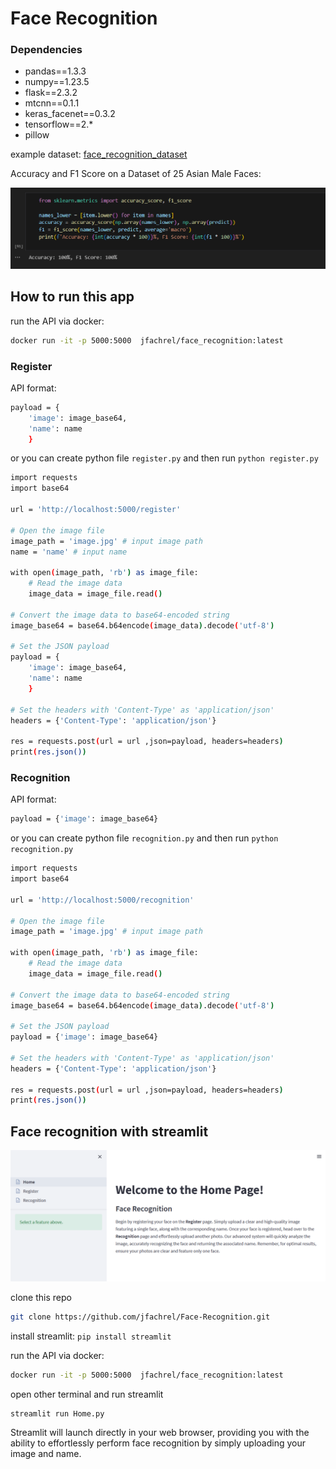 # Face Recognition

### Dependencies
- pandas==1.3.3
- numpy==1.23.5
- flask==2.3.2
- mtcnn==0.1.1
- keras_facenet==0.3.2
- tensorflow==2.*
- pillow

example dataset: [face_recognition_dataset](https://drive.google.com/drive/folders/1uqJ0OP0RtV9hAuqQ4FMzM3nJL7YRJDT_?usp=sharing)

Accuracy and F1 Score on a Dataset of 25 Asian Male Faces:

<img src="https://github.com/jfachrel/Face-Recognition/blob/main/assets/accuracy%20and%20f1%20score.png">

## How to run this app

run the API via docker:

```bash
docker run -it -p 5000:5000  jfachrel/face_recognition:latest
```

### Register

API format:

```bash
payload = {
    'image': image_base64,
    'name': name
    }
```

or you can create python file `register.py` and then run `python register.py`

```bash
import requests
import base64

url = 'http://localhost:5000/register'

# Open the image file
image_path = 'image.jpg' # input image path
name = 'name' # input name

with open(image_path, 'rb') as image_file:
    # Read the image data
    image_data = image_file.read()

# Convert the image data to base64-encoded string
image_base64 = base64.b64encode(image_data).decode('utf-8')

# Set the JSON payload
payload = {
    'image': image_base64,
    'name': name
    }

# Set the headers with 'Content-Type' as 'application/json'
headers = {'Content-Type': 'application/json'}

res = requests.post(url = url ,json=payload, headers=headers)
print(res.json()) 
 ```

### Recognition

API format:

```bash
payload = {'image': image_base64}
```

or you can create python file `recognition.py` and then run `python recognition.py`

```bash
import requests
import base64

url = 'http://localhost:5000/recognition'

# Open the image file
image_path = 'image.jpg' # input image path

with open(image_path, 'rb') as image_file:
    # Read the image data
    image_data = image_file.read()

# Convert the image data to base64-encoded string
image_base64 = base64.b64encode(image_data).decode('utf-8')

# Set the JSON payload
payload = {'image': image_base64}

# Set the headers with 'Content-Type' as 'application/json'
headers = {'Content-Type': 'application/json'}

res = requests.post(url = url ,json=payload, headers=headers)
print(res.json())
 ```

## Face recognition with streamlit

<img src="https://github.com/jfachrel/Face-Recognition/blob/main/assets/streamlit.png">

clone this repo

```bash
git clone https://github.com/jfachrel/Face-Recognition.git
```

install streamlit: `pip install streamlit`

run the API via docker:

```bash
docker run -it -p 5000:5000  jfachrel/face_recognition:latest
```

open other terminal and run streamlit

```bash
streamlit run Home.py
```

Streamlit will launch directly in your web browser, providing you with the ability to effortlessly perform face recognition by simply uploading your image and name.
